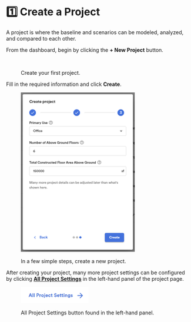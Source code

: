 # 1️⃣ Create a Project

A project is where the baseline and scenarios can be modeled, analyzed, and compared to each other.&#x20;

From the dashboard, begin by clicking the **+ New Project** button.&#x20;

<div align="left"><figure><img src="../../.gitbook/assets/image (24).png" alt="" width="563"><figcaption><p>Create your first project.</p></figcaption></figure></div>

Fill in the required information and click **Create**.

<div align="left"><figure><img src="../../.gitbook/assets/image (1) (1) (1).png" alt="" width="310"><figcaption><p>In a few simple steps, create a new project. </p></figcaption></figure></div>

After creating your project, many more project settings can be configured by clicking [**All Project Settings**](all-project-settings.md) in the left-hand panel of the project page. &#x20;

<div align="left"><figure><img src="../../.gitbook/assets/image (2) (1) (1).png" alt="" width="184"><figcaption><p>All Project Settings button found in the left-hand panel. </p></figcaption></figure></div>

